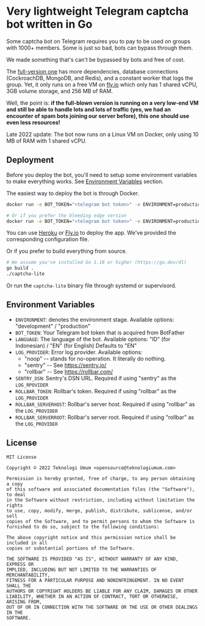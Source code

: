 # Very lightweight Telegram captcha bot written in Go

Some captcha bot on Telegram requires you to pay to be used on groups with 1000+ members.
Some is just so bad, bots can bypass through them.

We made something that's can't be bypassed by bots and free of cost.

The [full-version one](https://github.com/teknologi-umum/captcha) has more dependencies,
database connections (CockroachDB, MongoDB, and Redis), and a constant worker that logs
the group. Yet, it only runs on a free VM on [fly.io](https://fly.io/docs/about/pricing/)
which only has 1 shared vCPU, 3GB volume storage, and 256 MB of RAM.

Well, the point is: **if the full-blown version is running on a very low-end VM and still
be able to handle lots and lots of traffic (yes, we had an encounter of spam bots joining
our server before), this one should use even less resources!**

Late 2022 update: The bot now runs on a Linux VM on Docker, only using 10 MB of RAM with
1 shared vCPU.

## Deployment

Before you deploy the bot, you'll need to setup some environment variables to make
everything works. See [Environment Variables](#environment-variables) section.

The easiest way to deploy the bot is through Docker.

```bash
docker run -e BOT_TOKEN="<telegram bot token>" -e ENVIRONMENT=production ghcr.io/teknologi-umum/captcha-lite:latest

# Or if you prefer the bleeding edge version
docker run -e BOT_TOKEN="<telegram bot token>" -e ENVIRONMENT=production ghcr.io/teknologi-umum/captcha-lite:edge
```

You can use [Heroku](https://www.heroku.com/) or [Fly.io](https://fly.io/) to deploy the app.
We've provided the corresponding configuration file.

Or if you prefer to build everything from source.

```bash
# We assume you've installed Go 1.18 or higher (https://go.dev/dl)
go build .
./captcha-lite
```

Or run the `captcha-lite` binary file through systemd or supervisord.

## Environment Variables

- `ENVIRONMENT`: denotes the environment stage.
  Available options: "development" / "production"
- `BOT_TOKEN`: Your Telegram bot token that is acquired from BotFather
- `LANGUAGE`: The language of the bot.
  Available options: "ID" (for Indonesian) / "EN" (for English)
  Defaults to "EN"
- `LOG_PROVIDER`: Error log provider.
  Available options:
    - "noop" -- stands for no-operation. It literally do nothing.
    - "sentry" -- See https://sentry.io/
    - "rollbar" -- See https://rollbar.com/
- `SENTRY_DSN`: Sentry's DSN URL. Required if using "sentry" as the `LOG_RPOVIDER`
- `ROLLBAR_TOKEN`: Rollbar's token. Required if using "rollbar" as the `LOG_PROVIDER`
- `ROLLBAR_SERVERHOST`: Rollbar's server host. Required if using "rollbar" as the `LOG_PROVIDER`
- `ROLLBAR_SERVERROOT`: Rollbar's server root. Required if using "rollbar" as the `LOG_PROVIDER`

## License

```
MIT License

Copyright © 2022 Teknologi Umum <opensource@teknologiumum.com>

Permission is hereby granted, free of charge, to any person obtaining a copy
of this software and associated documentation files (the "Software"), to deal
in the Software without restriction, including without limitation the rights
to use, copy, modify, merge, publish, distribute, sublicense, and/or sell
copies of the Software, and to permit persons to whom the Software is
furnished to do so, subject to the following conditions:

The above copyright notice and this permission notice shall be included in all
copies or substantial portions of the Software.

THE SOFTWARE IS PROVIDED "AS IS", WITHOUT WARRANTY OF ANY KIND, EXPRESS OR
IMPLIED, INCLUDING BUT NOT LIMITED TO THE WARRANTIES OF MERCHANTABILITY,
FITNESS FOR A PARTICULAR PURPOSE AND NONINFRINGEMENT. IN NO EVENT SHALL THE
AUTHORS OR COPYRIGHT HOLDERS BE LIABLE FOR ANY CLAIM, DAMAGES OR OTHER
LIABILITY, WHETHER IN AN ACTION OF CONTRACT, TORT OR OTHERWISE, ARISING FROM,
OUT OF OR IN CONNECTION WITH THE SOFTWARE OR THE USE OR OTHER DEALINGS IN THE
SOFTWARE.
```
